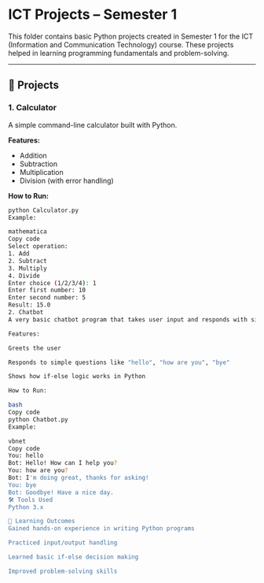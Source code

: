 # ICT Projects – Semester 1

This folder contains basic Python projects created in Semester 1 for the ICT (Information and Communication Technology) course. These projects helped in learning programming fundamentals and problem-solving.

---

## 📂 Projects

### 1. Calculator
A simple command-line calculator built with Python.

**Features:**
- Addition
- Subtraction
- Multiplication
- Division (with error handling)

**How to Run:**
```bash
python Calculator.py
Example:

mathematica
Copy code
Select operation:
1. Add
2. Subtract
3. Multiply
4. Divide
Enter choice (1/2/3/4): 1
Enter first number: 10
Enter second number: 5
Result: 15.0
2. Chatbot
A very basic chatbot program that takes user input and responds with simple predefined answers.

Features:

Greets the user

Responds to simple questions like "hello", "how are you", "bye"

Shows how if-else logic works in Python

How to Run:

bash
Copy code
python Chatbot.py
Example:

vbnet
Copy code
You: hello
Bot: Hello! How can I help you?
You: how are you?
Bot: I'm doing great, thanks for asking!
You: bye
Bot: Goodbye! Have a nice day.
🛠️ Tools Used
Python 3.x

🎯 Learning Outcomes
Gained hands-on experience in writing Python programs

Practiced input/output handling

Learned basic if-else decision making

Improved problem-solving skills
